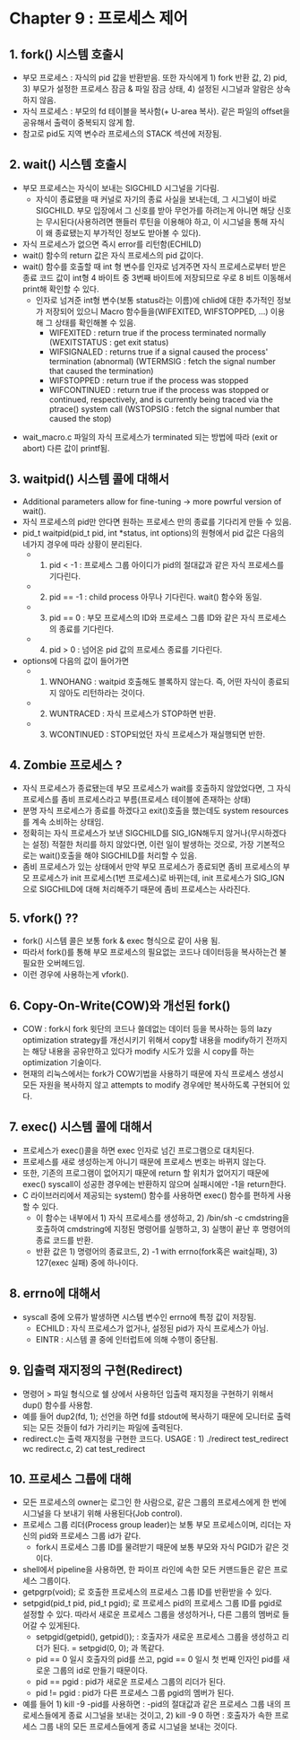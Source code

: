 Chapter 9 : 프로세스 제어 
========================
  
  
## 1. fork() 시스템 호출시 
+ 부모 프로세스 : 자식의 pid 값을 반환받음. 또한 자식에게 1) fork 반환 값, 2) pid, 3) 부모가 설정한 프로세스 잠금 & 파일 잠금 상태, 4) 설정된 시그널과 알람은 상속하지 않음.
+ 자식 프로세스 : 부모의 fd 테이블을 복사함(+ U-area 복사). 같은 파일의 offset을 공유해서 출력이 중복되지 않게 함.
+ 참고로 pid도 지역 변수라 프로세스의 STACK 섹션에 저장됨.

## 2. wait() 시스템 호출시
+ 부모 프로세스는 자식이 보내는 SIGCHILD 시그널을 기다림. 
  + 자식이 종료됐을 때 커널로 자기의 종료 사실을 보내는데, 그 시그널이 바로 SIGCHILD. 부모 입장에서 그 신호를 받아 무언가를 하려는게 아니면 해당 신호는 무시된다(사용하려면 핸들러 루틴을 이용해야 하고, 이 시그널을 통해 자식이 왜 종료됐는지 부가적인 정보도 받아볼 수 있다).
+ 자식 프로세스가 없으면 즉시 error를 리턴함(ECHILD)
+ wait() 함수의 return 값은 자식 프로세스의 pid 값이다.
+ wait() 함수를 호출할 때 int 형 변수를 인자로 넘겨주면 자식 프로세스로부터 받은 종료 코드 값이 int형 4 바이트 중 3번째 바이트에 저장되므로 우로 8 비트 이동해서 print해 확인할 수 있다.
  + 인자로 넘겨준 int형 변수(보통 status라는 이름)에 chlid에 대한 추가적인 정보가 저장되어 있으니 Macro 함수들을(WIFEXITED, WIFSTOPPED, ...) 이용해 그 상태를 확인해볼 수 있음.
    + WIFEXITED : return true if the process terminated normally (WEXITSTATUS : get exit status)
    + WIFSIGNALED : returns true if a signal caused the process' termination (abnormal) (WTERMSIG : fetch the signal number that caused the termination)
    + WIFSTOPPED : return true if the process was stopped
    + WIFCONTINUED : return true if the process was stopped or continued, respectively, and is currently being traced via the ptrace() system call (WSTOPSIG : fetch the signal number that caused the stop)
* wait_macro.c 파일의 자식 프로세스가 terminated 되는 방법에 따라 (exit or abort) 다른 값이 printf됨.

## 3. waitpid() 시스템 콜에 대해서
+ Additional parameters allow for fine-tuning -> more powrful version of wait().
+ 자식 프로세스의 pid만 안다면 원하는 프로세스 만의 종료를 기다리게 만들 수 있음.
+ pid_t waitpid(pid_t pid, int *status, int options)의 원형에서 pid 값은 다음의 네가지 경우에 따라 상황이 분리된다.
  + 1) pid < -1 : 프로세스 그룹 아이디가 pid의 절대값과 같은 자식 프로세스를 기다린다.
  + 2) pid == -1 : child process 아무나 기다린다. wait() 함수와 동일.
  + 3) pid == 0 : 부모 프로세스의 ID와 프로세스 그룹 ID와 같은 자식 프로세스의 종료를 기다린다.
  + 4) pid > 0 : 넘어온 pid 값의 프로세스 종료를 기다린다.
+ options에 다음의 값이 들어가면 
  + 1) WNOHANG : waitpid 호출해도 블록하지 않는다. 즉, 어떤 자식이 종료되지 않아도 리턴하라는 것이다.
  + 2) WUNTRACED : 자식 프로세스가 STOP하면 반환.
  + 3) WCONTINUED : STOP되었던 자식 프로세스가 재실행되면 반한.

## 4. Zombie 프로세스 ? 
+ 자식 프로세스가 종료됐는데 부모 프로세스가 wait를 호출하지 않았었다면, 그 자식 프로세스를 좀비 프로세스라고 부름(프로세스 테이블에 존재하는 상태)
+ 분명 자식 프로세스가 종료를 하겠다고 exit()호출을 했는데도 system resources를 계속 소비하는 상태임.
+ 정확히는 자식 프로세스가 보낸 SIGCHILD를 SIG_IGN해두지 않거나(무시하겠다는 설정) 적절한 처리를 하지 않았다면, 이런 일이 발생하는 것으로, 가장 기본적으로는 wait()호출을 해야 SIGCHILD를 처리할 수 있음.
+ 좀비 프로세스가 있는 상태에서 만약 부모 프로세스가 종료되면 좀비 프로세스의 부모 프로세스가 init 프로세스(1번 프로세스)로 바뀌는데, init 프로세스가 SIG_IGN으로 SIGCHILD에 대해 처리해주기 때문에 좀비 프로세스는 사라진다.

## 5. vfork() ??
+ fork() 시스템 콜은 보통 fork & exec 형식으로 같이 사용 됨.
+ 따라서 fork()를 통해 부모 프로세스의 필요없는 코드나 데이터등을 복사하는건 불필요한 오버헤드임.
+ 이런 경우에 사용하는게 vfork().

## 6. Copy-On-Write(COW)와 개선된 fork()
+ COW : fork시 fork 윗단의 코드나 쓸데없는 데이터 등을 복사하는 등의 lazy optimization strategy를 개선시키기 위해서 copy할 내용을 modify하기 전까지는 해당 내용을 공유만하고 있다가 modify 시도가 있을 시 copy를 하는 optimization 기술이다.
+ 현재의 리눅스에서는 fork가 COW기법을 사용하기 때문에 자식 프로세스 생성시 모든 자원을 복사하지 않고 attempts to modify 경우에만 복사하도록 구현되어 있다.

## 7. exec() 시스템 콜에 대해서
+ 프로세스가 exec()콜을 하면 exec 인자로 넘긴 프로그램으로 대치된다.
+ 프로세스를 새로 생성하는게 아니기 때문에 프로세스 번호는 바뀌지 않는다.
+ 또한, 기존의 프로그램이 없어지기 때문에 return 할 위치가 없어지기 때문에 exec() syscall이 성공한 경우에는 반환하지 않으며 실패시에만 -1을 return한다.
+ C 라이브러리에서 제공되는 system() 함수를 사용하면 exec() 함수를 편하게 사용할 수 있다.
  + 이 함수는 내부에서 1) 자식 프로세스를 생성하고, 2) /bin/sh -c cmdstring을 호출하여 cmdstring에 지정된 명령어를 실행하고, 3) 실행이 끝난 후 명령어의 종료 코드를 반환.
  + 반환 값은 1) 명령어의 종료코드, 2) -1 with errno(fork혹은 wait실패), 3) 127(exec 실패) 중에 하나이다.

## 8. errno에 대해서
+ syscall 중에 오류가 발생하면 시스템 변수인 errno에 특정 값이 저장됨.
  + ECHILD : 자식 프로세스가 없거나, 설정된 pid가 자식 프로세스가 아님.
  + EINTR : 시스템 콜 중에 인터럽트에 의해 수행이 중단됨.

## 9. 입출력 재지정의 구현(Redirect)
+ 명령어 > 파일 형식으로 쉘 상에서 사용하던 입출력 재지정을 구현하기 위해서 dup() 함수를 사용함.
+ 예를 들어 dup2(fd, 1); 선언을 하면 fd를 stdout에 복사하기 때문에 모니터로 출력되는 모든 것들이 fd가 가리키는 파일에 출력된다.
+ redirect.c는 출력 재지정을 구현한 코드다. USAGE : 1) ./redirect test_redirect wc redirect.c,   2) cat test_redirect 

## 10. 프로세스 그룹에 대해
+ 모든 프로세스의 owner는 로그인 한 사람으로, 같은 그룹의 프로세스에게 한 번에 시그널을 다 보내기 위해 사용된다(Job control).
+ 프로세스 그룹 리더(Process group leader)는 보통 부모 프로세스이며, 리더는 자신의 pid와 프로세스 그룹 id가 같다. 
  + fork시 프로세스 그룹 ID를 물려받기 때문에 보통 부모와 자식 PGID가 같은 것이다.
+ shell에서 pipeline을 사용하면, 한 파이프 라인에 속한 모든 커맨드들은 같은 프로세스 그룹이다.
+ getpgrp(void); 로 호출한 프로세스의 프로세스 그룹 ID를 반환받을 수 있다.
+ setpgid(pid_t pid, pid_t pgid); 로 프로세스 pid의 프로세스 그룹 ID를 pgid로 설정할 수 있다. 따라서 새로운 프로세스 그룹을 생성하거나, 다른 그룹의 멤버로 들어갈 수 있게된다.
  + setpgid(getpid(), getpid()); : 호출자가 새로운 프로세스 그룹을 생성하고 리더가 된다. = setpgid(0, 0); 과 똑같다.
  + pid == 0 일시 호출자의 pid를 쓰고, pgid == 0 일시 첫 번째 인자인 pid를 새로운 그룹의 id로 만들기 때문이다.
  + pid == pgid : pid가 새로운 프로세스 그룹의 리더가 된다.
  + pid != pgid : pid가 다른 프로세스 그룹 pgid의 멤버가 된다.
+ 예를 들어 1) kill -9 -pid를 사용하면 : -pid의 절대값과 같은 프로세스 그룹 내의 프로세스들에게 종료 시그널을 보내는 것이고, 2) kill -9 0 하면 : 호출자가 속한 프로세스 그룹 내의 모든 프로세스들에게 종료 시그널을 보내는 것이다.
